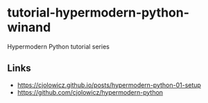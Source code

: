 # tutorial-hypermodern-python-winand
Hypermodern Python tutorial series

## Links
* https://cjolowicz.github.io/posts/hypermodern-python-01-setup
* https://github.com/cjolowicz/hypermodern-python
